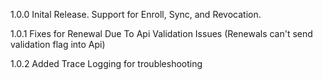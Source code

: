 1.0.0
Inital Release.  Support for Enroll, Sync, and Revocation. 

1.0.1
Fixes for Renewal Due To Api Validation Issues (Renewals can't send validation flag into Api)

1.0.2
Added Trace Logging for troubleshooting
